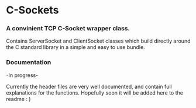 # C-Sockets
### A convinient TCP C-Socket wrapper class.

Contains ServerSocket and ClientSocket classes which build directly around the C standard library in a simple and easy to use bundle.

### Documentation
-In progress-

Currently the header files are very well documented, and contain full explanations for the functions. Hopefully soon it will be added here to the readme : )
